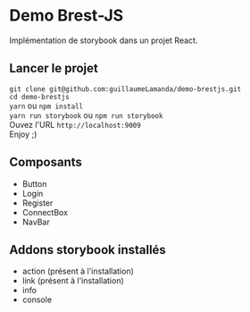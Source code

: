 # Demo Brest-JS

Implémentation de storybook dans un projet React.  

## Lancer le projet 
`git clone git@github.com:guillaumeLamanda/demo-brestjs.git`  
`cd demo-brestjs`  
`yarn` ou `npm install`  
`yarn run storybook` ou `npm run storybook`  
Ouvez l'URL `http://localhost:9009`  
Enjoy ;) 

## Composants
- Button
- Login
- Register
- ConnectBox
- NavBar

## Addons storybook installés
- action (présent à l'installation)
- link (présent à l'installation)
- info
- console